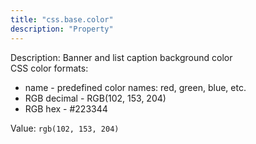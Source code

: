 ```yaml
---
title: "css.base.color"
description: "Property"
---
```


Description: Banner and list caption background color
      <br/>CSS color formats: 
      <ul>
      <li>name - predefined color names: red, green, blue, etc.
      <li>RGB decimal - RGB(102, 153, 204)
      <li>RGB hex - #223344
      </ul>

Value: `rgb(102, 153, 204)`